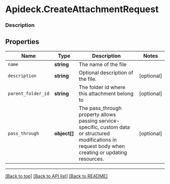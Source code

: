 # Apideck.CreateAttachmentRequest

### Description

## Properties
Name | Type | Description | Notes
------------ | ------------- | ------------- | -------------
`name` | **string** | The name of the file | 
`description` | **string** | Optional description of the file. | [optional] 
`parent_folder_id` | **string** | The folder id where this attachment belong to | [optional] 
`pass_through` | **object[]** | The pass_through property allows passing service-specific, custom data or structured modifications in request body when creating or updating resources. | [optional] 





---

[[Back to top]](#) [[Back to API list]](../../../../README.md#documentation-for-api-endpoints) [[Back to README]](../../../../README.md)


